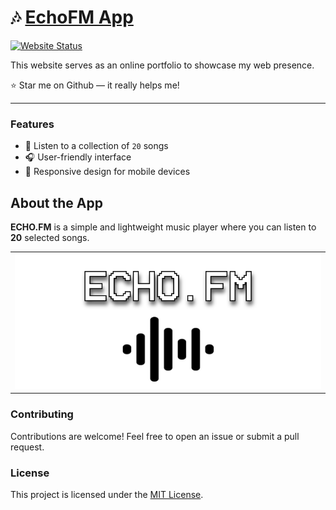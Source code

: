 # 🎶 [EchoFM App](https://echofm.netlify.app/) 

[![Website Status](https://img.shields.io/badge/Website%20Status-Online-yellow)](https://echofm.netlify.app/)

<p align="justify">This website serves as an online portfolio to showcase my web presence.</p>
 <p>⭐ Star me on Github — it really helps me!</p>

---

### Features
- 🎵 Listen to a collection of `20` songs
- 🎧 User-friendly interface
- 📱 Responsive design for mobile devices

## About the App
**ECHO.FM** is a simple and lightweight music player where you can listen to **20** selected songs.

<div align="left"><table><tr></tr><tr><td>
<img src="https://raw.githubusercontent.com/fr0st-iwnl/assets/main/thumbnails/echofm.png"/></tr></table></div>

### Contributing
Contributions are welcome! Feel free to open an issue or submit a pull request.

### License
This project is licensed under the [MIT License](LICENSE).
